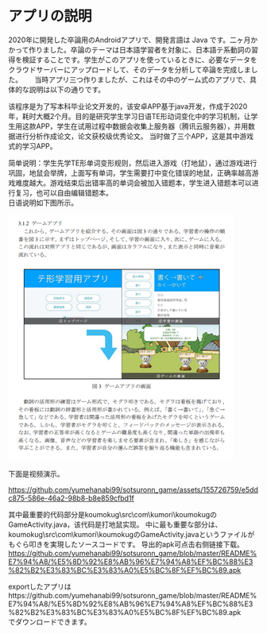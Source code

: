 アプリの説明
====================
2020年に開発した卒論用のAndroidアプリで、開発言語は Java です。二ヶ月かかって作りました。卒論のテーマは日本語学習者を対象に、日本語テ系動詞の習得を検証することです。学生がこのアプリを使っているときに、必要なデータをクラウドサーバーにアップロードして、そのデータを分析して卒論を完成しました。　　
当時アプリ三つ作りましたが、これはその中のゲーム式のアプリで、具体的な説明は以下の通りです。

该程序是为了写本科毕业论文开发的，该安卓APP基于java开发，作成于2020年，耗时大概2个月。目的是研究学生学习日语TE形动词变化中的学习机制，让学生用这款APP，学生在试用过程中数据会收集上服务器（腾讯云服务器），并用数据进行分析作成论文，论文获校级优秀论文。
当时做了三个APP，这是其中游戏式的学习APP。　　

简单说明：学生先学TE形单词变形规则，然后进入游戏（打地鼠），通过游戏进行巩固，地鼠会举牌，上面写有单词，学生需要打中变化错误的地鼠，正确率越高游戏难度越大。游戏结束后出错率高的单词会被加入错题本，学生进入错题本可以进行复习，也可以自由编辑错题本。  
日语说明如下图所示。  

![image](https://github.com/yumehanabi99/sotsuronn_game/blob/master/README%E7%94%A8/%E3%82%A2%E3%83%97%E3%83%AA%E8%AA%AC%E6%98%8E%E7%94%A8.PNG)  

下面是视频演示。  

https://github.com/yumehanabi99/sotsuronn_game/assets/155726759/e5ddc875-586e-46a2-98b8-b8e859cfbd1f  

其中最重要的代码部分是koumokug\src\com\kumori\koumokugのGameActivity.java，该代码是打地鼠实现。
中に最も重要な部分は、koumokug\src\com\kumori\koumokugのGameActivity.javaというファイルがもぐら叩きを実現したソースコードです。
导出的apk可点击右侧链接下载。https://github.com/yumehanabi99/sotsuronn_game/blob/master/README%E7%94%A8/%E5%8D%92%E8%AB%96%E7%94%A8%EF%BC%88%E3%82%B2%E3%83%BC%E3%83%A0%E5%BC%8F%EF%BC%89.apk    

exportしたアプリはhttps://github.com/yumehanabi99/sotsuronn_game/blob/master/README%E7%94%A8/%E5%8D%92%E8%AB%96%E7%94%A8%EF%BC%88%E3%82%B2%E3%83%BC%E3%83%A0%E5%BC%8F%EF%BC%89.apk  
でダウンロードできます。
